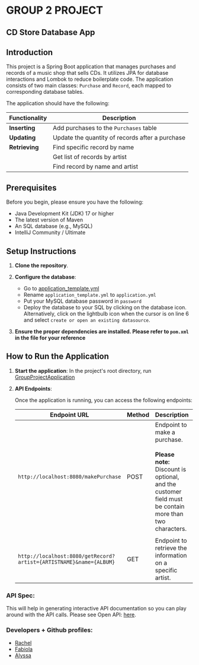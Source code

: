 # GROUP 2 PROJECT
## CD Store Database App

## Introduction

This project is a Spring Boot application that manages purchases and records of a music shop that sells CDs. It utilizes JPA for database interactions and Lombok to reduce boilerplate code. The application consists of two main classes: `Purchase` and `Record`, each mapped to corresponding database tables.

The application should have the following:

| Functionality  | Description                                     |
|----------------|-------------------------------------------------|
| **Inserting**  | Add purchases to the `Purchases` table          |
| **Updating**   | Update the quantity of records after a purchase |
| **Retrieving** | Find specific record by name                    |
|                | Get list of records by artist                   |
|                | Find record by name and artist                  |


## Prerequisites

Before you begin, please ensure you have the following:

- Java Development Kit (JDK) 17 or higher
- The latest version of Maven
- An SQL database (e.g., MySQL)
- IntelliJ Community / Ultimate

## Setup Instructions

1. **Clone the repository**.

2. **Configure the database**:
    - Go to [application_template.yml](src/main/resources/application.yml)
    - Rename `application_template.yml` to `application.yml`
    - Put your MySQL database password in `password`
    - Deploy the database to your SQL by clicking on the database icon. Alternatively, click on the lightbulb icon when the cursor is on line 6 and select `create or open an existing datasource`.

3. **Ensure the proper dependencies are installed. Please refer to `pom.xml` in the file for your reference**

## How to Run the Application

1. **Start the application**:
    In the project's root directory, run [GroupProjectApplication](src/main/java/com/example/group/project/GroupProjectApplication.java)

2. **API Endpoints**:

    Once the application is running, you can access the following endpoints:

    | Endpoint URL                                                       | Method | Description                                                                                                                                 | Example Request                                                           |
    |--------------------------------------------------------------------|--------|---------------------------------------------------------------------------------------------------------------------------------------------|---------------------------------------------------------------------------|
    | `http://localhost:8080/makePurchase`                               | POST   | Endpoint to make a purchase.<br><br>**Please note:** Discount is optional, and the customer field must be contain more than two characters. | ```{"customer": "John",```<br>```"id": 3,```<br>```"discount": "CFG" }``` |
    |                                                                    |        |                                                                                                                                             |                                                                           |     |
    | `http://localhost:8080/getRecord?artist={ARTISTNAME}&name={ALBUM}` | GET    | Endpoint to retrieve the information on a specific artist.                                                                                  | http://localhost:8080/getRecord?artist=Michael%20Jackson&name=Thriller    |

### API Spec:

This will help in generating interactive API documentation so you can play around with the API calls. Please see Open API: [here](http://localhost:8080/swagger-ui/index.html).

### Developers + Github profiles:

- [Rachel](https://github.com/Tookles)
- [Fabiola](https://github.com/Fabi-P)
- [Alyssa](https://github.com/lyscodes)
